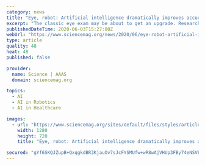 ```yaml
---
category: news
title: "Eye, robot: Artificial intelligence dramatically improves accuracy of classic eye exam"
excerpt: "The classic eye exam may be about to get an upgrade. Researchers have developed an online vision test—fueled by artificial intelligence (AI)—that produces much more accurate diagnoses than the sheet of capital letters we’ve been staring at since the 19th century."
publishedDateTime: 2020-06-03T15:27:00Z
webUrl: "https://www.sciencemag.org/news/2020/06/eye-robot-artificial-intelligence-dramatically-improves-accuracy-classic-eye-exam"
type: article
quality: 48
heat: 48
published: false

provider:
  name: Science | AAAS
  domain: sciencemag.org

topics:
  - AI
  - AI in Robotics
  - AI in Healthcare

images:
  - url: "https://www.sciencemag.org/sites/default/files/styles/article_main_large/public/eyes_1280p.jpg?itok=fx7sOfUp"
    width: 1280
    height: 720
    title: "Eye, robot: Artificial intelligence dramatically improves accuracy of classic eye exam"

secured: "gYf6SKQJZupB+QxqgkdBR3KjauOv7sJcFYSMUfw+wR8wAjVHUp3FBy74eNSVBxzIgM+MvJqsgq5uN+47l4g6QQWBF8YtaXRIi1XVT/n7NwXg3n6dBLtKtJWddjW+9Un+O+r4Kv0tKKrkgWUHzU+VRCP0vrJRXWJGx9KNpwAcSOHGGuBZacpNbt76oGykNBPyjhWQi+hN8qconHL//HEEYQdYNBSDV6vnzbpYhBvKLg0mW/Te/hDvcxs6jJdu/EMj2E8rdYcsV0tsOX4D6bCI/OODwydarap/Ey+/cCEbdXJ4jZBYEIfDgqKLFX+HIiWvAAlxLx65dfIAU8oCd3ZpgJiumnr/Y2mH32m+PXHjwdFuKjb0fODufdQbjpSPfmeue43mbsR3tuL8u0mEO6eN31wwlEysNJJ4qEcCB2Qn+zFWQIb04tmrq+M+lXH2fsY0ZHnXOTXv2zxvFh/jU3LLYrRW4X6mOemAMylIbqOdWD8=;zUTkQTc60BtwfZwWUzo4Eg=="
---
```


